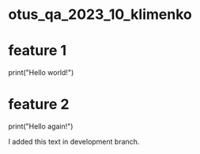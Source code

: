 # otus_qa_2023_10_klimenko

# feature 1
print("Hello world!")

# feature 2
print("Hello again!")

I added this text in development branch.